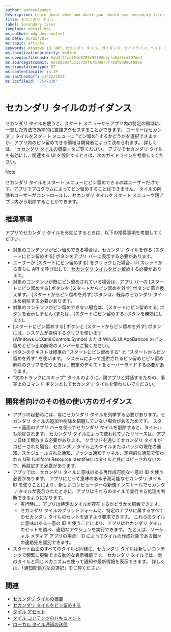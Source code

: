 ```yaml
---
author: andrewleader
Description: Learn about when and where you should use secondary tiles in your UWP app.
title: セカンダリ タイル
label: Secondary tiles
template: detail.hbs
ms.author: wdg-dev-content
ms.date: 05/25/2017
ms.topic: article
keywords: Windows 10、UWP、セカンダリ タイル、ガイダンス、ガイドライン、ベスト プラクティス
ms.localizationpriority: medium
ms.openlocfilehash: 5ad3f7fce761e0709c92f02e2cfa0d2fcd507de4
ms.sourcegitcommit: 93c0a60cf531c7d9fe7b00e7cf78df86906f9d6e
ms.translationtype: MT
ms.contentlocale: ja-JP
ms.lasthandoff: 11/22/2018
ms.locfileid: "7577838"
---
```

# <a name="secondary-tile-guidance"></a>セカンダリ タイルのガイダンス


セカンダリ タイルを使うと、スタート メニューからアプリ内の特定の領域に、一貫した方法で効率的に直接アクセスすることができます。 ユーザーはセカンダリ タイルをスタート メニューに "ピン留め" するかどうかを選択できますが、アプリ内のピン留めできる領域は開発者によって決められます。 詳しくは、「[セカンダリ タイルの概要](secondary-tiles.md)」をご覧ください。 アプリでセカンダリ タイルを有効にし、関連する UI を設計するときは、次のガイドラインを考慮してください。

> [!NOTE]
> セカンダリ タイルをスタート メニューにピン留めできるのはユーザーだけです。アプリでプログラムによってピン留めすることはできません。 タイルの削除もユーザーがコントロールし、セカンダリ タイルをスタート メニューや親アプリ内から削除することができます。


## <a name="recommendations"></a>推奨事項

アプリでセカンダリ タイルを有効にするときは、以下の推奨事項を考慮してください。

* 対象のコンテンツがピン留めできる場合は、セカンダリ タイルを作る [スタートにピン留めする] ボタンをアプリ バーに表示する必要があります。
* ユーザーが [スタートにピン留めする] をクリックした場合、UI スレッドから直ちに API を呼び出して、[セカンダリ タイルをピン留め](secondary-tiles-pinning.md)する必要があります。
* 対象のコンテンツが既にピン留めされている場合は、アプリ バーの [スタートにピン留めする] ボタンを [スタートからピン留めを外す] ボタンに置き換えます。 [スタートからピン留めを外す] ボタンは、既存のセカンダリ タイルを削除する必要があります。
* 対象のコンテンツがピン留めできない場合は、[スタートにピン留めする] ボタンを表示しません (または、[スタートにピン留めする] ボタンを無効にします)。
* [スタートにピン留めする] ボタンと [スタートからピン留めを外す] ボタンには、システムが提供するグリフを使います (Windows.UI.Xaml.Controls.Symbol または WinJS.UI.AppBarIcon のピン留めとピン止め解除のメンバーをご覧ください)。
* ボタンのテキストは標準の "スタートにピン留めする" と "スタートからピン留めを外す" を使います。 システムによって提供されるピン留めとピン留め解除のグリフを使うときは、既定のテキストをオーバーライドする必要があります。
* "次のトラックにスキップ" タイルのように、親アプリと対話するための、事実上のコマンド ボタンとしてセカンダリ タイルを使わないでください。


## <a name="additional-usage-guidance-for-devs"></a>開発者向けのその他の使い方のガイダンス

* アプリの起動時には、常にセカンダリ タイルを列挙する必要があります。セカンダリ タイルの追加や削除を把握していない場合があるためです。 スタート画面のアプリ バーを使ってセカンダリ タイルを削除すると、タイトルも削除されます。 セカンダリ タイルによって使われていたリソースは、アプリ自体で解放する必要があります。 クラウドを通じてセカンダリ タイルがコピーされた場合、セカンダリ タイル上のタイルまたはバッジの現在の通知、スケジュールされた通知、プッシュ通知チャネル、定期的な通知で使われる URI (Uniform Resource Identifier) はタイルと共にコピーされないので、再設定する必要があります。
* アプリでは、セカンダリ タイルに意味のある再作成可能な一意の ID を使う必要があります。 アプリにとって意味のある予測可能なセカンダリ タイル ID を使うことにより、新しいコンピューターの新規インストールでセカンダリ タイルが表示されたときに、アプリはそれらのタイルで実行する処理を判断できるようになります。
  * 実行時に、アプリは特定のタイルが存在するかどうかを照会できます。
  * セカンダリ タイルのプラットフォームに、特定のアプリに属するすべてのセカンダリ タイルのセットを返すよう要求できます。 これらのタイルに意味のある一意の ID を使うことにより、アプリはセカンダリ タイルのセットを調べ、適切なアクションを実行できます。 たとえば、ソーシャル メディア アプリの場合、ID によってタイルの作成対象である個々の連絡先を識別できます。
* スタート画面のすべてのタイルと同様に、セカンダリ タイルは新しいコンテンツで頻繁に更新できる動的な表示機能です。 セカンダリ タイルでは、他のタイルと同じメカニズムを使って通知や最新情報を表示できます。 詳しくは、「[通知配信方法の選択](choosing-a-notification-delivery-method.md)」をご覧ください。


## <a name="related"></a>関連

* [セカンダリ タイルの概要](secondary-tiles.md)
* [セカンダリ タイルをピン留めする](secondary-tiles-pinning.md)
* [タイル アセット](app-assets.md)
* [タイル コンテンツのドキュメント](create-adaptive-tiles.md)
* [ローカル タイル通知の送信](sending-a-local-tile-notification.md)
